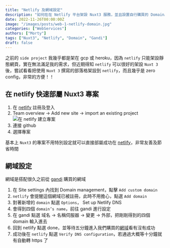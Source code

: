```yaml
---
title: "Netlify 及網域設定"
description: "如何在在 Netlify 平台架設 Nuxt3 服務，並且設置自行購買的 Domain。"
date: 2022-11-26T00:00:00Z
image: "/images/posts/web-1-netlify-domain.jpg"
categories: ["WebServices"]
authors: ["Morty"]
tags: ["Nuxt3", "Netlify", "Domain", "Gandi"]
draft: false
---
```


之前的 `side project` 我幾乎都是架在 gcp 或 heroku，因為 `netlify` 只能架設靜態網頁，實在無法滿足我的需求，但近期得知 `netlify` 可以很好的架設 `Nuxt 3` 後，嘗試看看把使用 `Nuxt 3` 撰寫的部落格架設到 `netlify`，而且幾乎是 zero config，非常的方便！！

## 在 netlify 快速部屬 Nuxt3 專案

1. 在 [netlify](https://www.netlify.com/) 註冊及登入
2. Team overview -> Add new site -> import an existing project
   ![在 netlify 建立專案](/images/posts/web-1-netlify-domain-step.webp)
3. 連接 github
4. 選擇專案

基本上 `Nuxt3` 的專案不用特別設定就可以直接部屬成功在 [netlify](https://www.netlify.com/)，非常友善及節省時間

## 網域設定

網域是搭配很久之前從 [gandi](https://www.gandi.net/zh-Hant) 購買的網域

1. 在 Site settings 內找到 Domain management，點擊 `Add custom domain`
2. `netlify` 會提醒這個網域已被註冊，此時不用擔心，點選 `Add domain`
3. 對著新增的 `domain` 點選 `Options`， Set up Netlify DNS
4. 會得到四個 `domain’s name`，前往 gandi 進行設定
5. 在 gandi 點選 域名 -> 名稱伺服器 -> 變更 -> 外部，把剛剛得到的四個 domain 輸入進去
6. 回到 netlify 點選 done，並等待五分鐘進入我們購買的[網域](https://morty.tw/)看有沒有成功
7. 成功後在 `netlify` 點選 `Verify DNS configuration`，若通過大概等十分鐘就有自動轉 https 了
